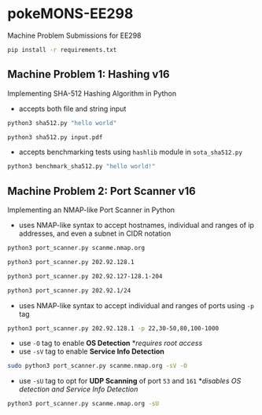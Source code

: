 # pokeMONS-EE298
Machine Problem Submissions for EE298

```bash
pip install -r requirements.txt
```

## Machine Problem 1: Hashing v16
Implementing SHA-512 Hashing Algorithm in Python
- accepts both file and string input
```bash
python3 sha512.py "hello world"
```
```bash
python3 sha512.py input.pdf
```
- accepts benchmarking tests using `hashlib` module in `sota_sha512.py`
```bash
python3 benchmark_sha512.py "hello world!"
```

## Machine Problem 2: Port Scanner v16
Implementing an NMAP-like Port Scanner in Python
- uses NMAP-like syntax to accept hostnames, individual and ranges of ip addresses, and even a subnet in CIDR notation
```bash
python3 port_scanner.py scanme.nmap.org
```
```bash
python3 port_scanner.py 202.92.128.1
```
```bash
python3 port_scanner.py 202.92.127-128.1-204
```
```bash
python3 port_scanner.py 202.92.1/24
```
- uses NMAP-like syntax to accept individual and ranges of ports using `-p` tag
```bash
python3 port_scanner.py 202.92.128.1 -p 22,30-50,80,100-1000
```
- use `-O` tag to enable **OS Detection** **requires root access*
- use `-sV` tag to enable **Service Info Detection**
```bash
sudo python3 port_scanner.py scanme.nmap.org -sV -O
```
- use `-sU` tag to opt for **UDP Scanning** of port `53` and `161` **disables OS detection and Service Info Detection*
```bash
python3 port_scanner.py scanme.nmap.org -sU
```
